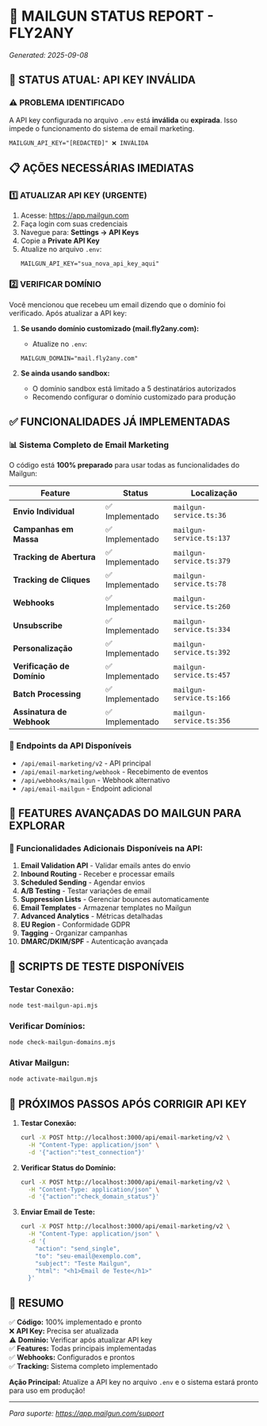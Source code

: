 # 📧 MAILGUN STATUS REPORT - FLY2ANY
*Generated: 2025-09-08*

## 🔴 STATUS ATUAL: API KEY INVÁLIDA

### ⚠️ PROBLEMA IDENTIFICADO
A API key configurada no arquivo `.env` está **inválida** ou **expirada**. Isso impede o funcionamento do sistema de email marketing.

```
MAILGUN_API_KEY="[REDACTED]" ❌ INVÁLIDA
```

## 📋 AÇÕES NECESSÁRIAS IMEDIATAS

### 1️⃣ ATUALIZAR API KEY (URGENTE)
1. Acesse: https://app.mailgun.com
2. Faça login com suas credenciais
3. Navegue para: **Settings → API Keys**
4. Copie a **Private API Key**
5. Atualize no arquivo `.env`:
   ```
   MAILGUN_API_KEY="sua_nova_api_key_aqui"
   ```

### 2️⃣ VERIFICAR DOMÍNIO
Você mencionou que recebeu um email dizendo que o domínio foi verificado. Após atualizar a API key:

1. **Se usando domínio customizado (mail.fly2any.com):**
   - Atualize no `.env`:
   ```
   MAILGUN_DOMAIN="mail.fly2any.com"
   ```

2. **Se ainda usando sandbox:**
   - O domínio sandbox está limitado a 5 destinatários autorizados
   - Recomendo configurar o domínio customizado para produção

## ✅ FUNCIONALIDADES JÁ IMPLEMENTADAS

### 📊 Sistema Completo de Email Marketing
O código está **100% preparado** para usar todas as funcionalidades do Mailgun:

| Feature | Status | Localização |
|---------|--------|-------------|
| **Envio Individual** | ✅ Implementado | `mailgun-service.ts:36` |
| **Campanhas em Massa** | ✅ Implementado | `mailgun-service.ts:137` |
| **Tracking de Abertura** | ✅ Implementado | `mailgun-service.ts:379` |
| **Tracking de Cliques** | ✅ Implementado | `mailgun-service.ts:78` |
| **Webhooks** | ✅ Implementado | `mailgun-service.ts:260` |
| **Unsubscribe** | ✅ Implementado | `mailgun-service.ts:334` |
| **Personalização** | ✅ Implementado | `mailgun-service.ts:392` |
| **Verificação de Domínio** | ✅ Implementado | `mailgun-service.ts:457` |
| **Batch Processing** | ✅ Implementado | `mailgun-service.ts:166` |
| **Assinatura de Webhook** | ✅ Implementado | `mailgun-service.ts:356` |

### 🎯 Endpoints da API Disponíveis
- `/api/email-marketing/v2` - API principal
- `/api/email-marketing/webhook` - Recebimento de eventos
- `/api/webhooks/mailgun` - Webhook alternativo
- `/api/email-mailgun` - Endpoint adicional

## 🚀 FEATURES AVANÇADAS DO MAILGUN PARA EXPLORAR

### 📧 Funcionalidades Adicionais Disponíveis na API:
1. **Email Validation API** - Validar emails antes do envio
2. **Inbound Routing** - Receber e processar emails
3. **Scheduled Sending** - Agendar envios
4. **A/B Testing** - Testar variações de email
5. **Suppression Lists** - Gerenciar bounces automaticamente
6. **Email Templates** - Armazenar templates no Mailgun
7. **Advanced Analytics** - Métricas detalhadas
8. **EU Region** - Conformidade GDPR
9. **Tagging** - Organizar campanhas
10. **DMARC/DKIM/SPF** - Autenticação avançada

## 🧪 SCRIPTS DE TESTE DISPONÍVEIS

### Testar Conexão:
```bash
node test-mailgun-api.mjs
```

### Verificar Domínios:
```bash
node check-mailgun-domains.mjs
```

### Ativar Mailgun:
```bash
node activate-mailgun.mjs
```

## 📝 PRÓXIMOS PASSOS APÓS CORRIGIR API KEY

1. **Testar Conexão:**
   ```bash
   curl -X POST http://localhost:3000/api/email-marketing/v2 \
     -H "Content-Type: application/json" \
     -d '{"action":"test_connection"}'
   ```

2. **Verificar Status do Domínio:**
   ```bash
   curl -X POST http://localhost:3000/api/email-marketing/v2 \
     -H "Content-Type: application/json" \
     -d '{"action":"check_domain_status"}'
   ```

3. **Enviar Email de Teste:**
   ```bash
   curl -X POST http://localhost:3000/api/email-marketing/v2 \
     -H "Content-Type: application/json" \
     -d '{
       "action": "send_single",
       "to": "seu-email@exemplo.com",
       "subject": "Teste Mailgun",
       "html": "<h1>Email de Teste</h1>"
     }'
   ```

## 🎉 RESUMO

✅ **Código:** 100% implementado e pronto  
❌ **API Key:** Precisa ser atualizada  
⚠️ **Domínio:** Verificar após atualizar API key  
✅ **Features:** Todas principais implementadas  
✅ **Webhooks:** Configurados e prontos  
✅ **Tracking:** Sistema completo implementado  

**Ação Principal:** Atualize a API key no arquivo `.env` e o sistema estará pronto para uso em produção!

---
*Para suporte: https://app.mailgun.com/support*